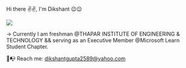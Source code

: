 Hi there ✌✌, I'm Dikshant 😉😉


![](https://64.media.tumblr.com/139d5d4e053eba43345f0fc499d05aab/tumblr_o7vs1zNO341runoqyo9_540.gifv)


-> Currently I am freshman @THAPAR INSTITUTE OF ENGINEERING & TECHNOLOGY && serving as an Executive Member @Microsoft Learn Student Chapter.


📧📭 Reach me: dikshantgupta2589@yahoo.com
